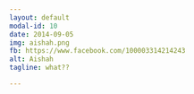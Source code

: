 ```yaml
---
layout: default
modal-id: 10
date: 2014-09-05
img: aishah.png
fb: https://www.facebook.com/100003314214243
alt: Aishah
tagline: what??

---
```

